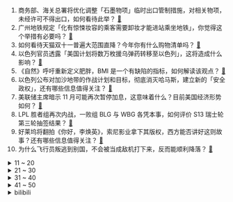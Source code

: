 1. 商务部、海关总署将优化调整「石墨物项」临时出口管制措施，对相关物项，未经许可不得出口，如何看待此举？ [:link:](https://www.zhihu.com/question/626983543)
2. 广州地铁规定「化有惊悚妆容的乘客需要卸妆才能进站乘坐地铁」，你觉得这个举措有必要吗？ [:link:](https://www.zhihu.com/question/626816270)
3. 如何看待天猫双十一普遍大范围直降？今年你有什么购物清单吗？ [:link:](https://www.zhihu.com/question/627045191)
4. 以色列官员透露「美国计划将数万枚援乌弹药转移至以色列」，这将造成什么影响？ [:link:](https://www.zhihu.com/question/626988958)
5. 《自然》呼吁重新定义肥胖，BMI 是一个有缺陷的指标，如何解读该观点？ [:link:](https://www.zhihu.com/question/626670177)
6. 以色列公布对加沙地带的作战计划和目标，彻底消灭哈马斯，建立新的「安全政权」，还有哪些信息值得关注？ [:link:](https://www.zhihu.com/question/627055903)
7. 美联储主席暗示 11 月可能再次暂停加息，这意味着什么？目前美国经济形势如何？ [:link:](https://www.zhihu.com/question/626957782)
8. LPL 胜者组再次内战，一败组 BLG 与 WBG 各凭本事，如何评价 S13 瑞士轮第三轮抽签结果？ [:link:](https://www.zhihu.com/question/627066926)
9. 好莱坞将翻拍《你好，李焕英》，索尼影业拿下其版权，西方能否讲好这则故事？还有哪些信息值得关注？ [:link:](https://www.zhihu.com/question/626828734)
10. 为什么飞行员叛逃到别国，不会被当成敌机打下来，反而能顺利降落？ [:link:](https://www.zhihu.com/question/622552315)
<details>
<summary>11 ~ 20</summary>

11. 报道称「哈马斯发言人优素福等 60 多人被以色列逮捕」，将对巴以局势产生哪些影响？ [:link:](https://www.zhihu.com/question/627034925)
12. 玩单机游戏已是相对廉价的娱乐方式了，为什么父母还是见不得孩子在房间里打游戏？ [:link:](https://www.zhihu.com/question/612630292)
13. 为何国际数学界没有「糖水不等式」？ [:link:](https://www.zhihu.com/question/626275919)
14. 2023年双十一有哪些值得入手的游戏本推荐？ [:link:](https://www.zhihu.com/question/626828924)
15. 外交部称「已有 1000 余名中国公民离开以色列回国或者赴第三国」，哪些信息值得关注？ [:link:](https://www.zhihu.com/question/627002619)
16. 现代战争中若失去制空权，火炮阵地能存活多久？ [:link:](https://www.zhihu.com/question/626926870)
17. 假如你得到一个按钮，可在按下的前x秒亮起，你会用它做什么？ [:link:](https://www.zhihu.com/question/620391611)
18. 如何评价中国 14 所大学师生自筹经费，推翻 Science 发表的「中国诚信排名倒数第一」的研究？ [:link:](https://www.zhihu.com/question/626723557)
19. 有没有一首歌是你听了无数遍的，留下歌名我去听一下？ [:link:](https://www.zhihu.com/question/622425677)
20. 能不能想象出一种超能力，听上去很弱，但实际上非常强？ [:link:](https://www.zhihu.com/question/612715374)
</details>
<details>
<summary>21 ~ 30</summary>

21. 巴以冲突影响外溢，欧美多国爆发袭击事件，美军多个基地遭袭，哪些信息值得关注？ [:link:](https://www.zhihu.com/question/626983350)
22. 上班对着电脑，皮肤总是油油的，化妆包里可以装哪些控油好物？ [:link:](https://www.zhihu.com/question/625769717)
23. 同为「幻想」，科幻和网文的边界在哪里？ [:link:](https://www.zhihu.com/question/626898850)
24. 如何看待「人越成长，就越沉默」现象？如何从心理学角度解读？ [:link:](https://www.zhihu.com/question/626978116)
25. 美西方持续炒作「外资撤离」论调，事情的真相是什么？怎样看待这些杂音？ [:link:](https://www.zhihu.com/question/626803789)
26. 五公里这个心率合理吗？ [:link:](https://www.zhihu.com/question/596243905)
27. 如何评价2023年10月新番《16bit的感动》？ [:link:](https://www.zhihu.com/question/625822396)
28. 一部分原神玩家对增加剧情跳过功能的诉求，为什么会遭到另一部分原神玩家的反对？ [:link:](https://www.zhihu.com/question/626814357)
29. LPL 队伍本次世界赛首败，S13 瑞士轮胜者组 WBG 0:1 不敌 G2，如何评价这场比赛？ [:link:](https://www.zhihu.com/question/627029680)
30. 你知道哪些“被冤枉”的智商税产品？ [:link:](https://www.zhihu.com/question/626991307)
</details>
<details>
<summary>31 ~ 40</summary>

31. 有哪些机圈人奉行的购机「省学指南」？ [:link:](https://www.zhihu.com/question/626916502)
32. 金融监管总局表示，稳妥降低存量首套房贷利率，目前绝大部分贷款已调整到位，哪些信息值得关注？ [:link:](https://www.zhihu.com/question/627007282)
33. 中国机床在国际上大概的地位是什么？ [:link:](https://www.zhihu.com/question/455513991)
34. 医药记者自述「求医治疗支原体肺炎历程」，感慨「过程不算顺利，分级诊疗长路漫漫」，还有哪些信息值得关注？ [:link:](https://www.zhihu.com/question/626976199)
35. 有年轻人称「苦份子钱久矣」，提出「整顿份子钱」，当人情交往成负担该如何减负？份子钱如何回归祝福本意？ [:link:](https://www.zhihu.com/question/626801188)
36. 万科郁亮称未来住宅建设的中枢值是 10-12 亿平方米，现阶段住房建设水平显然超跌了，如何解读？ [:link:](https://www.zhihu.com/question/627042985)
37. S13 瑞士轮胜者组 LNG 1:0 击败 C9 开赛二连胜，如何评价这场比赛？ [:link:](https://www.zhihu.com/question/626990438)
38. 2023 年 10 月 LPR 报价出炉，1 年期和 5 年期利率均维持不变，意味着什么？ [:link:](https://www.zhihu.com/question/626963444)
39. 特斯拉三季度净利润同比下滑 44%，毛利率创 4 年新低，马斯克称将坚持继续降价，如何看待这一策略？ [:link:](https://www.zhihu.com/question/626901506)
40. 小户型如何选择合适的洗碗机？ [:link:](https://www.zhihu.com/question/622988288)
</details>
<details>
<summary>41 ~ 50</summary>

41. 如何评价《乐队的夏天》第三季第十一期？ [:link:](https://www.zhihu.com/question/627018475)
42. 证监会分红新规来了，对不分红公司督促分红，约束异常高比例分红企业，引导合理分红，哪些信息值得关注？ [:link:](https://www.zhihu.com/question/627072163)
43. 研究称大模型可从对话中高度精准推断用户隐私，或被广告公司和诈骗犯利用，可能产生哪些风险？用户如何防范？ [:link:](https://www.zhihu.com/question/626866675)
44. 10 月 20 日 NBA 季前赛湖人 VS 太阳比分100:123，本场比赛双方发挥如何？ [:link:](https://www.zhihu.com/question/626974847)
45. 什么是AI落地过程里的最大问题呢？ [:link:](https://www.zhihu.com/question/626310081)
46. 挣钱和陪孩子哪一个更重要？ [:link:](https://www.zhihu.com/question/613569488)
47. 这个双 11 怎么选省心又可靠的好东西？ [:link:](https://www.zhihu.com/question/626917331)
48. 追求高品质音乐，使用无线耳机还是有线耳机会更好一些？ [:link:](https://www.zhihu.com/question/626655165)
49. 为什么越来越多的人不发朋友圈了？是因为朋友圈不再是「朋友」圈了吗？ [:link:](https://www.zhihu.com/question/626978033)
50. 10 月 20 日天猫双 11 发布会提出了 85 折新玩法，有哪些值得关注的信息？ [:link:](https://www.zhihu.com/question/626917543)
</details><details>
<summary>bilibili</summary>

</details>